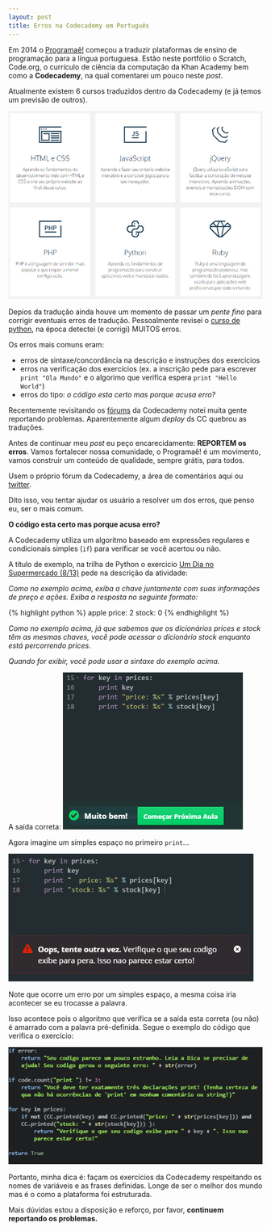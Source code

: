 ```yaml
---
layout: post
title: Erros na Codecademy em Português
---
```


Em 2014 o [Programaê!](http://programae.org.br) começou a traduzir plataformas de ensino de programação para a língua portuguesa. Estão neste portfólio o Scratch, Code.org, o currículo de ciência da computação da Khan Academy bem como a **Codecademy**, na qual comentarei um pouco neste *post*.

Atualmente existem 6 cursos traduzidos dentro da Codecademy (e já temos um previsão de outros).

![](/images/cc_courses.png)

Depios da tradução ainda houve um momento de passar um *pente fino* para corrigir eventuais erros de tradução. Pessoalmente revisei o [curso de python](http://www.codecademy.com/pt-BR/tracks/python), na época detectei (e corrigi) MUITOS erros.

Os erros mais comuns eram:

- erros de sintaxe/concordância na descrição e instruções dos exercícios
- erros na verificação dos exercícios (ex. a inscrição pede para escrever ``print "Ola Mundo"`` e o algorimo que verifica espera ``print "Hello World"``)
- erros do tipo: *o código esta certo mas porque acusa erro?*

Recentemente revisitando os [fórums](http://www.codecademy.com/pt-BR/forums/python-beginner-pt-BR-dbiwk/0) da Codecademy notei muita gente reportando problemas. Aparentemente algum *deploy* ds CC quebrou as traduções.

Antes de continuar meu *post* eu peço encarecidamente: **REPORTEM os erros**.
Vamos fortalecer nossa comunidade, o Programaê! é um movimento, vamos construir um conteúdo de qualidade, sempre grátis, para todos.  

Usem o próprio fórum da Codecademy, a área de comentários aqui ou [twitter](http://www.twitter.com/maluta).

Dito isso, vou tentar ajudar os usuário a resolver um dos erros, que penso eu, ser o mais comum.

**O código esta certo mas porque acusa erro?**

A Codecademy utiliza um algoritmo baseado em expressões regulares e condicionais simples (``if``) para verificar se você acertou ou não.

A título de exemplo, na trilha de Python o exercicio [Um Dia no Supermercado (8/13)](http://www.codecademy.com/pt-BR/courses/python-beginner-pt-BR-dbiwk/1/3?curriculum_id=53594ed4fed2a85327000001) pede na descrição da atividade:

*Como no exemplo acima, exiba a chave juntamente com suas informações de preço e ações. Exiba a resposta no seguinte formato:*

{% highlight python %}
  apple
  price: 2
  stock: 0
{% endhighlight %}

*Como no exemplo acima, já que sabemos que os dicionários prices e stock têm as mesmas chaves, você pode acessar o dicionário stock enquanto está percorrendo prices.*

*Quando for exibir, você pode usar a sintaxe do exemplo acima.*

A saída correta:
![](/images/cc.png)

Agora imagine um simples espaço no primeiro ``print``...

![](/images/cc1.png)

Note que ocorre um erro por um simples espaço, a mesma coisa iria acontecer se eu trocasse a palavra.

Isso acontece pois o algoritmo que verifica se a saída esta correta (ou não) é amarrado com a palavra pré-definida. Segue o exemplo do código que verifica o exercício:

![](/images/cc2.png)

Portanto, minha dica é: façam os exercícios da Codecademy respeitando os nomes de variáveis e as frases definidas. Longe de ser o melhor dos mundo mas é o como a plataforma foi estruturada.

Mais dúvidas estou a disposição e reforço, por favor, **continuem reportando os problemas.**
